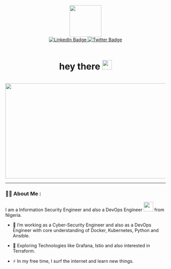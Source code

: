 
<div id="header" align="center">
  <img src="https://media.giphy.com/media/RDZo7znAdn2u7sAcWH/giphy.gif" width="100"/>
</div>

<div id="badges" align="center">
  <a href="https://LinkedIn.com/in/Olalekan-Ajani">
    <img src="https://img.shields.io/badge/LinkedIn-blue?style=for-the-badge&logo=linkedin&logoColor=white" alt="LinkedIn Badge"/>
  </a>
  
  <a href="https://twitter.com/AjaniOlamilekan">
    <img src="https://img.shields.io/badge/Twitter-blue?style=for-the-badge&logo=twitter&logoColor=white" alt="Twitter Badge"/>
  </a>
</div>
<div id="badges" align="center">
<img src="https://komarev.com/ghpvc/?username=lakecide&style=flat-square&color=blue" alt=""/>
</div>
<br>

<div id="badges" align="center">
<h1>
  hey there
  <img src="https://media.giphy.com/media/hvRJCLFzcasrR4ia7z/giphy.gif" width="30px"/>
</h1>
</div>
<br>
<div align="center">
      <img src="https://media.giphy.com/media/idqD4e6kwMJzul2Ftq/giphy.gif" width="600" height="300"/>
</div>


---

### :woman_technologist: About Me :

I am a Information Security Engineer and also a DevOps Engineer <img src="https://media.giphy.com/media/WUlplcMpOCEmTGBtBW/giphy.gif" width="30"> from Nigeria.

- :telescope: I’m working as a Cyber-Security Engineer and also as a DevOps Engineer with core understanding of Docker, Kubernetes, Python and Ansible.

- :seedling: Exploring Technologies like  Grafana, Istio and also interested in Terraform.

- :zap: In my free time, I surf the internet and learn new things.




<!---
lakecide/lakecide is a ✨ special ✨ repository because its `README.md` (this file) appears on your GitHub profile.
You can click the Preview link to take a look at your changes.
--->
